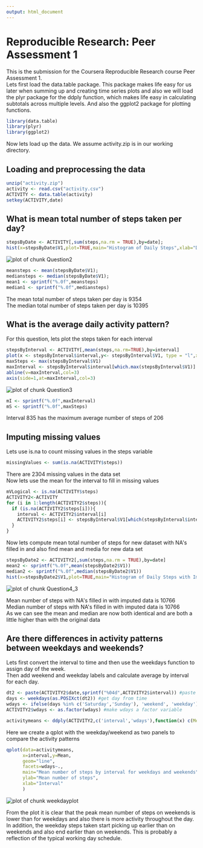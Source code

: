 ```yaml
---
output: html_document
---
```

# Reproducible Research: Peer Assessment 1
This is the submission for the Coursera Reproducible Research course Peer Assessment 1.  
Lets first load the data.table package. This package makes life easy for us later when summing up and creating time series plots  and also we will load the plyr package for the ddply function, which makes life easy in calculating subtotals across multiple levels. And also the ggplot2 package for plotting functions.

```r
library(data.table)
library(plyr)
library(ggplot2)
```
Now lets load up the data. We assume activity.zip is in our working directory.  
## Loading and preprocessing the data

```r
unzip("activity.zip")
activity <- read.csv("activity.csv")
ACTIVITY <- data.table(activity)
setkey(ACTIVITY,date)
```
  

## What is mean total number of steps taken per day?

```r
stepsByDate <- ACTIVITY[,sum(steps,na.rm = TRUE),by=date];
hist(x=stepsByDate$V1,plot=TRUE,main="Histogram of Daily Steps",xlab="Daily number of steps");
```

![plot of chunk Question2](figure/Question2.png) 

```r
meansteps <- mean(stepsByDate$V1);
mediansteps <- median(stepsByDate$V1);
mean1 <- sprintf("%.0f",meansteps)
median1 <- sprintf("%.0f",mediansteps)
```
The mean total number of steps taken per day is 9354  
The median total number of steps taken per day is 10395  

## What is the average daily activity pattern?  
For this question, lets plot the steps taken for each interval  

```r
stepsByInterval <- ACTIVITY[,mean(steps,na.rm=TRUE),by=interval]
plot(x <- stepsByInterval$interval,y<- stepsByInterval$V1, type = "l",xlab = "Interval",ylab = "Steps",main="Steps per interval")
maxSteps <- max(stepsByInterval$V1)
maxInterval <- stepsByInterval$interval[which.max(stepsByInterval$V1)]
abline(v=maxInterval,col=3)
axis(side=1,at=maxInterval,col=3)
```

![plot of chunk Question3](figure/Question3.png) 

```r
mI <- sprintf("%.0f",maxInterval)
mS <- sprintf("%.0f",maxSteps)
```
    
Interval 835 has the maximum average number of steps of 206  
  

## Imputing missing values  
Lets use is.na to count missing values in the steps variable  

```r
missingValues <- sum(is.na(ACTIVITY$steps))
```
  
There are 2304 missing values in the data set  
Now lets use the mean for the interval to fill in missing values  

```r
mVLogical <- is.na(ACTIVITY$steps)
ACTIVITY2<-ACTIVITY
for (i in 1:length(ACTIVITY2$steps)){
  if (is.na(ACTIVITY2$steps[i])){
    interval <- ACTIVITY2$interval[i]
    ACTIVITY2$steps[i] <- stepsByInterval$V1[which(stepsByInterval$interval==interval)]
  }
}
```
    
Now lets compute mean total number of steps for new dataset with NA's filled in and also find mean and media for new data set  

```r
stepsByDate2 <- ACTIVITY2[,sum(steps,na.rm = TRUE),by=date]
mean2 <- sprintf("%.0f",mean(stepsByDate2$V1))
median2 <- sprintf("%.0f",median(stepsByDate2$V1))
hist(x=stepsByDate2$V1,plot=TRUE,main="Histogram of Daily Steps with Imputed values",xlab="Daily number of steps")
```

![plot of chunk Question4_3](figure/Question4_3.png) 
  
Mean number of steps with NA's filled in with imputed data is 10766  
Median number of steps with NA's filled in with imputed data is 10766  
As we can see the mean and median are now both identical and are both a little higher than with the original data  
  

## Are there differences in activity patterns between weekdays and weekends?  
Lets first convert the interval to time and then use the weekdays function to assign day of the week.  
Then add weekend and weekday labels and calculate average by interval for each day.  


```r
dt2 <- paste(ACTIVITY2$date,sprintf("%04d",ACTIVITY2$interval)) #paste date and interval into a time string
days <- weekdays(as.POSIXct(dt2)) #get day from time
wdays <- ifelse(days %in% c('Saturday','Sunday'), 'weekend', 'weekday') #label as a weekday or weekend
ACTIVITY2$wdays <- as.factor(wdays) #make wdays a factor variable

activitymeans <- ddply(ACTIVITY2,c('interval','wdays'),function(x) c(Mean=mean(x$steps))) #compute mean for weekdays and weekends
```
  
Here we create a qplot with the weekday/weekend as two panels to compare the activity patterns

```r
qplot(data=activitymeans,
      x=interval,y=Mean,
      geom="line",
      facets=wdays~.,
      main="Mean number of steps by interval for weekdays and weekends",
      ylab="Mean number of steps",
      xlab="Interval"
      )
```

![plot of chunk weekdayplot](figure/weekdayplot.png) 
  
From the plot it is clear that the peak mean number of steps on weekends is lower than for weekdays and also there is more activity throughout the day.    
In addition, the weekday steps taken start picking up earlier than on weekends and also end earlier than on weekends. This is probably a reflection of the typical working day schedule.  

